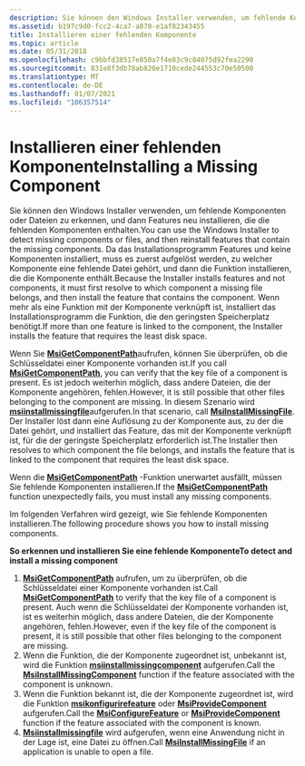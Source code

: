 ```yaml
---
description: Sie können den Windows Installer verwenden, um fehlende Komponenten oder Dateien zu erkennen, und dann Features neu installieren, die die fehlenden Komponenten enthalten.
ms.assetid: b197c9d0-fcc2-4ca7-a870-e1af82343455
title: Installieren einer fehlenden Komponente
ms.topic: article
ms.date: 05/31/2018
ms.openlocfilehash: c9bbfd38517e850a7f4e83c9c84075d92fea2290
ms.sourcegitcommit: 831e8f3db78ab820e1710cede244553c70e50500
ms.translationtype: MT
ms.contentlocale: de-DE
ms.lasthandoff: 01/07/2021
ms.locfileid: "106357514"
---
```

# <a name="installing-a-missing-component"></a><span data-ttu-id="1ad9e-103">Installieren einer fehlenden Komponente</span><span class="sxs-lookup"><span data-stu-id="1ad9e-103">Installing a Missing Component</span></span>

<span data-ttu-id="1ad9e-104">Sie können den Windows Installer verwenden, um fehlende Komponenten oder Dateien zu erkennen, und dann Features neu installieren, die die fehlenden Komponenten enthalten.</span><span class="sxs-lookup"><span data-stu-id="1ad9e-104">You can use the Windows Installer to detect missing components or files, and then reinstall features that contain the missing components.</span></span> <span data-ttu-id="1ad9e-105">Da das Installationsprogramm Features und keine Komponenten installiert, muss es zuerst aufgelöst werden, zu welcher Komponente eine fehlende Datei gehört, und dann die Funktion installieren, die die Komponente enthält.</span><span class="sxs-lookup"><span data-stu-id="1ad9e-105">Because the Installer installs features and not components, it must first resolve to which component a missing file belongs, and then install the feature that contains the component.</span></span> <span data-ttu-id="1ad9e-106">Wenn mehr als eine Funktion mit der Komponente verknüpft ist, installiert das Installationsprogramm die Funktion, die den geringsten Speicherplatz benötigt.</span><span class="sxs-lookup"><span data-stu-id="1ad9e-106">If more than one feature is linked to the component, the Installer installs the feature that requires the least disk space.</span></span>

<span data-ttu-id="1ad9e-107">Wenn Sie [**MsiGetComponentPath**](/windows/desktop/api/Msi/nf-msi-msigetcomponentpatha)aufrufen, können Sie überprüfen, ob die Schlüsseldatei einer Komponente vorhanden ist.</span><span class="sxs-lookup"><span data-stu-id="1ad9e-107">If you call [**MsiGetComponentPath**](/windows/desktop/api/Msi/nf-msi-msigetcomponentpatha), you can verify that the key file of a component is present.</span></span> <span data-ttu-id="1ad9e-108">Es ist jedoch weiterhin möglich, dass andere Dateien, die der Komponente angehören, fehlen.</span><span class="sxs-lookup"><span data-stu-id="1ad9e-108">However, it is still possible that other files belonging to the component are missing.</span></span> <span data-ttu-id="1ad9e-109">In diesem Szenario wird [**msiinstallmissingfile**](/windows/desktop/api/Msi/nf-msi-msiinstallmissingfilea)aufgerufen.</span><span class="sxs-lookup"><span data-stu-id="1ad9e-109">In that scenario, call [**MsiInstallMissingFile**](/windows/desktop/api/Msi/nf-msi-msiinstallmissingfilea).</span></span> <span data-ttu-id="1ad9e-110">Der Installer löst dann eine Auflösung zu der Komponente aus, zu der die Datei gehört, und installiert das Feature, das mit der Komponente verknüpft ist, für die der geringste Speicherplatz erforderlich ist.</span><span class="sxs-lookup"><span data-stu-id="1ad9e-110">The Installer then resolves to which component the file belongs, and installs the feature that is linked to the component that requires the least disk space.</span></span>

<span data-ttu-id="1ad9e-111">Wenn die [**MsiGetComponentPath**](/windows/desktop/api/Msi/nf-msi-msigetcomponentpatha) -Funktion unerwartet ausfällt, müssen Sie fehlende Komponenten installieren.</span><span class="sxs-lookup"><span data-stu-id="1ad9e-111">If the [**MsiGetComponentPath**](/windows/desktop/api/Msi/nf-msi-msigetcomponentpatha) function unexpectedly fails, you must install any missing components.</span></span>

<span data-ttu-id="1ad9e-112">Im folgenden Verfahren wird gezeigt, wie Sie fehlende Komponenten installieren.</span><span class="sxs-lookup"><span data-stu-id="1ad9e-112">The following procedure shows you how to install missing components.</span></span>

<span data-ttu-id="1ad9e-113">**So erkennen und installieren Sie eine fehlende Komponente**</span><span class="sxs-lookup"><span data-stu-id="1ad9e-113">**To detect and install a missing component**</span></span>

1.  <span data-ttu-id="1ad9e-114">[**MsiGetComponentPath**](/windows/desktop/api/Msi/nf-msi-msigetcomponentpatha) aufrufen, um zu überprüfen, ob die Schlüsseldatei einer Komponente vorhanden ist.</span><span class="sxs-lookup"><span data-stu-id="1ad9e-114">Call [**MsiGetComponentPath**](/windows/desktop/api/Msi/nf-msi-msigetcomponentpatha) to verify that the key file of a component is present.</span></span> <span data-ttu-id="1ad9e-115">Auch wenn die Schlüsseldatei der Komponente vorhanden ist, ist es weiterhin möglich, dass andere Dateien, die der Komponente angehören, fehlen.</span><span class="sxs-lookup"><span data-stu-id="1ad9e-115">However, even if the key file of the component is present, it is still possible that other files belonging to the component are missing.</span></span>
2.  <span data-ttu-id="1ad9e-116">Wenn die Funktion, die der Komponente zugeordnet ist, unbekannt ist, wird die Funktion [**msiinstallmissingcomponent**](/windows/desktop/api/Msi/nf-msi-msiinstallmissingcomponenta) aufgerufen.</span><span class="sxs-lookup"><span data-stu-id="1ad9e-116">Call the [**MsiInstallMissingComponent**](/windows/desktop/api/Msi/nf-msi-msiinstallmissingcomponenta) function if the feature associated with the component is unknown.</span></span>
3.  <span data-ttu-id="1ad9e-117">Wenn die Funktion bekannt ist, die der Komponente zugeordnet ist, wird die Funktion [**msikonfigurirefeature**](/windows/desktop/api/Msi/nf-msi-msiconfigurefeaturea) oder [**MsiProvideComponent**](/windows/desktop/api/Msi/nf-msi-msiprovidecomponenta) aufgerufen.</span><span class="sxs-lookup"><span data-stu-id="1ad9e-117">Call the [**MsiConfigureFeature**](/windows/desktop/api/Msi/nf-msi-msiconfigurefeaturea) or [**MsiProvideComponent**](/windows/desktop/api/Msi/nf-msi-msiprovidecomponenta) function if the feature associated with the component is known.</span></span>
4.  <span data-ttu-id="1ad9e-118">[**Msiinstallmissingfile**](/windows/desktop/api/Msi/nf-msi-msiinstallmissingfilea) wird aufgerufen, wenn eine Anwendung nicht in der Lage ist, eine Datei zu öffnen.</span><span class="sxs-lookup"><span data-stu-id="1ad9e-118">Call [**MsiInstallMissingFile**](/windows/desktop/api/Msi/nf-msi-msiinstallmissingfilea) if an application is unable to open a file.</span></span>

 

 



